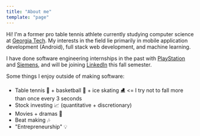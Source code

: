 ```yaml
---
title: "About me"
template: "page"
---
```


Hi! I'm a former pro table tennis athlete currently studying computer science at [Georgia Tech](https://gatech.edu). My interests in the field lie primarily in mobile application development (Android), full stack web development, and machine learning.

I have done software engineering internships in the past with [PlayStation](https://playstation.com) and [Siemens](https://siemens.com), and will be joining [LinkedIn](https://linkedin.com) this fall semester.

Some things I enjoy outside of making software:
- Table tennis 🏓 + basketball 🏀 + ice skating ⛸️ <= I try not to fall more than once every 3 seconds
- Stock investing 📈 (quantitative + discretionary)
- Movies + dramas 🎥
- Beat making 🎶
- "Entrepreneurship" 💡 
